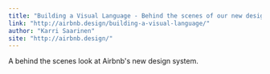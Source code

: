 ```yaml
---
title: "Building a Visual Language - Behind the scenes of our new design system."
link: "http://airbnb.design/building-a-visual-language/"
author: "Karri Saarinen"
site: "http://airbnb.design/"
---
```


A behind the scenes look at Airbnb's new design system.
